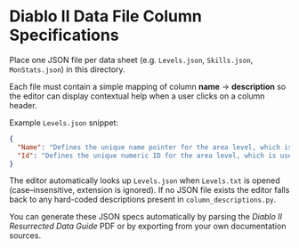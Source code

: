 # Diablo II Data File Column Specifications

Place one JSON file per data sheet (e.g. `Levels.json`, `Skills.json`, `MonStats.json`) in this directory.

Each file must contain a simple mapping of column **name** → **description** so the editor can display contextual help when a user clicks on a column header.

Example `Levels.json` snippet:
```json
{
  "Name": "Defines the unique name pointer for the area level, which is used in other files.",
  "Id": "Defines the unique numeric ID for the area level, which is used in other files."
}
```

The editor automatically looks up `Levels.json` when `Levels.txt` is opened (case–insensitive, extension is ignored). If no JSON file exists the editor falls back to any hard-coded descriptions present in `column_descriptions.py`.

You can generate these JSON specs automatically by parsing the *Diablo II Resurrected Data Guide* PDF or by exporting from your own documentation sources. 